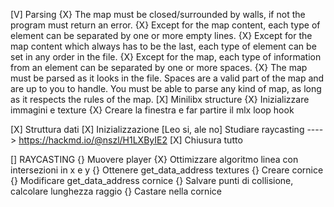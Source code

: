 [V]	Parsing
    {X} The map must be closed/surrounded by walls, if not the program must return
        an error.
    {X} Except for the map content, each type of element can be separated by one or
        more empty lines.
    {X} Except for the map content which always has to be the last, each type of
        element can be set in any order in the file.
    {X} Except for the map, each type of information from an element can be separated
        by one or more spaces.
    {X} The map must be parsed as it looks in the file. Spaces are a valid part of the
        map and are up to you to handle. You must be able to parse any kind of map,
        as long as it respects the rules of the map.
[X]	Minilibx structure
    {X} Inizializzare immagini e texture
    {X} Creare la finestra e far partire il mlx loop hook
    
[X]	Struttura dati
[X]	Inizializzazione
[Leo si, ale no]	Studiare raycasting
    ----> https://hackmd.io/@nszl/H1LXByIE2
[X]	Chiusura tutto


[] RAYCASTING
	{}	Muovere player
	{X}	Ottimizzare algoritmo linea con intersezioni in x e y
	{}	Ottenere get_data_address textures
	{}	Creare cornice
	{}	Modificare get_data_address cornice
	{}	Salvare punti di collisione, calcolare lunghezza raggio
	{}	Castare nella cornice